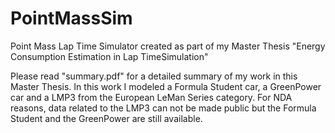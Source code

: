 # PointMassSim
Point Mass Lap Time Simulator created as part of my Master Thesis "Energy Consumption Estimation in Lap TimeSimulation"

Please read "summary.pdf" for a detailed summary of my work in this Master Thesis. In this work I modeled a Formula Student car, a GreenPower car and a LMP3 from the European LeMan Series category.
For NDA reasons, data related to the LMP3 can not be made public but the Formula Student and the GreenPower are still available.
